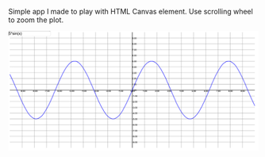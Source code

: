 Simple app I made to play with HTML Canvas element. Use scrolling wheel to zoom the plot.

![Screenshot 1](screen.png)
